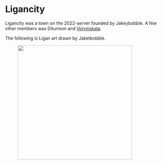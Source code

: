 # Ligancity

Ligancity was a town on the 2022-server founded by Jakeybobble. A few other members was Diturmon and [Volymskala](the-world/players/volymskala.md).

The following is Ligan art drawn by Jaketbobble.

<figure><img src="../../.gitbook/assets/unknown (3).webp" alt="" width="365"><figcaption></figcaption></figure>

<figure><img src="../../.gitbook/assets/LiganMoment.webp" alt=""><figcaption></figcaption></figure>

<figure><img src="../../.gitbook/assets/LiganBanner.webp" alt=""><figcaption></figcaption></figure>
